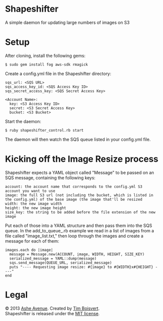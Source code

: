 Shapeshifter
============

A simple daemon for updating large numbers of images on S3

Setup
============

After cloning, install the following gems:

    $ sudo gem install fog aws-sdk rmagick 

Create a config.yml file in the Shapeshifter directory:

    sqs_url: <SQS URL>
    sqs_access_key_id: <SQS Access Key ID> 
    sqs_secret_access_key: <SQS Secret Access Key>
    
    <Account Name>:
      key: <S3 Access Key ID>
      secret: <S3 Secret Access Key>
      bucket: <S3 Bucket>
      
Start the daemon:

    $ ruby shapeshifter_control.rb start
    
The daemon will then watch the SQS queue listed in your config.yml file.


Kicking off the Image Resize process
==============

Shapeshifter expects a YAML object called "Message" to be passed on an SQS message, containing the following keys:

    account: the account name that corresponds to the config.yml S3 account you want to use
    image: the full S3 url (not including the bucket, which is listed in the config.yml) of the base image (the image that'll be resized
    width: the new image width
    height: the new image height
    size_key: the string to be added before the file extension of the new image
    
Put each of those into a YAML structure and then pass them into the SQS queue. In the add_to_queue_.rb example we read in a list of images from a file called "image_list.txt," then loop through the images and create a message for each of them:

    images.each do |image|
      message = Message.new(ACCOUNT, image, WIDTH, HEIGHT, SIZE_KEY)
      serialized_message = YAML::dump(message)
      sqs.send_message(QUEUE_URL, serialized_message)
      puts "---- Requesting image resize: #{image} to #{WIDTH}x#{HEIGHT} ----"
    end
    
Legal
==============

© 2013 <a href="http://www.asheavenue.com">Ashe Avenue</a>. Created by <a href="http://twitter.com/timboisvert">Tim Boisvert</a>.
<br />
Shapeshifter is released under the <a href="http://opensource.org/licenses/MIT">MIT license</a>.

